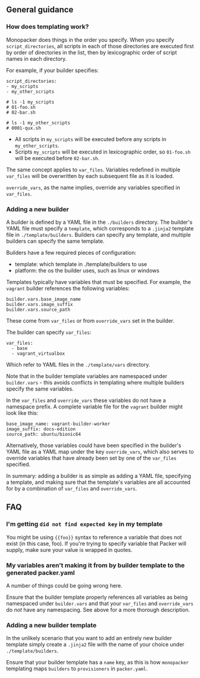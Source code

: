 ## General guidance

### How does templating work?

Monopacker does things in the order you specify.
When you specify `script_directories`, all scripts in each of those directories are
executed first by order of directories in the list, then by lexicographic order
of script names in each directory.

For example, if your builder specifies:

```
script_directories:
- my_scripts
- my_other_scripts

# ls -1 my_scripts
# 01-foo.sh
# 02-bar.sh

# ls -1 my_other_scripts
# 0001-qux.sh
```

- All scripts in `my_scripts` will be executed before any scripts in `my_other_scripts`.
- Scripts `my_scripts` will be executed in lexicographic order, so `01-foo.sh` will
  be executed before `02-bar.sh`.

The same concept applies to `var_files`. Variables redefined in multiple `var_files`
will be overwritten by each subsequent file as it is loaded.

`override_vars`, as the name implies, override any variables specified in `var_files`.

### Adding a new builder

A builder is defined by a YAML file in the `./builders` directory.
The builder's YAML file must specify a `template`, which corresponds
to a `.jinja2` template file in `./template/builders`. Builders can specify
any template, and multiple builders can specify the same template.

Builders have a few required pieces of configuration:

- template: which template in ./template/builders to use
- platform: the os the builder uses, such as linux or windows

Templates typically have variables that must be specified. For example,
the `vagrant` builder references the following variables:

```
builder.vars.base_image_name
builder.vars.image_suffix
builder.vars.source_path
```

These come from `var_files` or from `override_vars` set in the builder.

The builder can specify `var_files`:

```
var_files:
  - base
  - vagrant_virtualbox
```

Which refer to YAML files in the `./template/vars` directory.

Note that in the builder template variables are namespaced under `builder.vars` -
this avoids conflicts in templating where multiple builders specify the same variables.

In the `var_files` and `override_vars` these variables do not have a namespace prefix.
A complete variable file for the `vagrant` builder might look like this:

```
base_image_name: vagrant-builder-worker
image_suffix: docs-edition
source_path: ubuntu/bionic64
```

Alternatively, those variables could have been specified in the builder's YAML file
as a YAML map under the key `override_vars`, which also serves to override variables
that have already been set by one of the `var_files` specified.

In summary: adding a builder is as simple as adding a YAML file, specifying a template,
and making sure that the template's variables are all accounted for by a combination of
`var_files` and `override_vars`.

## FAQ

### I'm getting `did not find expected key` in my template

You might be using `{{foo}}` syntax to reference a variable that does not exist (in this case, foo).
If you're trying to specify variable that Packer will supply, make sure your value is wrapped in quotes.

### My variables aren't making it from by builder template to the generated packer.yaml

A number of things could be going wrong here.

Ensure that the builder template properly
references all variables as being namespaced under `builder.vars` and that your `var_files`
and `override_vars` do _not_ have any namespacing. See above for a more thorough description.

### Adding a new builder template

In the unlikely scenario that you want to add an entirely new builder template
simply create a `.jinja2` file with the name of your choice under `./template/builders`.

Ensure that your builder template has a `name` key, as this is how `monopacker` templating
maps `builders` to `provisioners` in `packer.yaml`.
